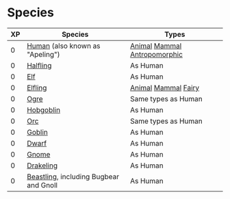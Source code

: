 # Species

| XP | Species | Types |
|-|-|-|
| 0 | [Human](/Species/Human) (also known as "Apeling") | [Animal](/Species/Types/Animal) [Mammal](/Species/Types/Mammal) [Antropomorphic](/Species/Types/Antropomorphic) |
| 0 | [Halfling](/Species/Halfling) | As Human |
| 0 | [Elf](/Species/Elf) | As Human |
| 0 | [Elfling](/Species/Elfling) | [Animal](/Species/Types/Animal) [Mammal](/Species/Types/Mammal) [Fairy](/Species/Types/Fairy) |
| 0 | [Ogre](/Species/Ogre) | Same types as Human |
| 0 | [Hobgoblin](/Species/Hobgoblin) | As Human |
| 0 | [Orc](/Species/Orc) | Same types as Human |
| 0 | [Goblin](/Species/Goblin) | As Human |
| 0 | [Dwarf](/Species/Dwarf) | As Human |
| 0 | [Gnome](/Species/Gnome) | As Human |
| 0 | [Drakeling](/Species/Drakeling) | As Human |
| 0 | [Beastling](/Species/Beastling), including Bugbear and Gnoll | As Human |
